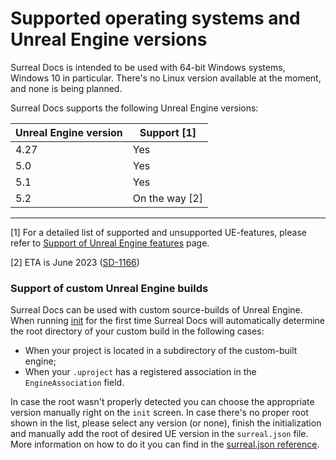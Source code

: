 # Supported operating systems and Unreal Engine versions

Surreal Docs is intended to be used with 64-bit Windows systems, Windows 10 in particular. There's no Linux version available at the moment, and none is being planned.

Surreal Docs supports the following Unreal Engine versions:

| Unreal Engine version | Support [1]    |
|-----------------------|----------------|
| 4.27                  | Yes            |
| 5.0                   | Yes            |
| 5.1                   | Yes            |
| 5.2                   | On the way [2] |

***

[1] For a detailed list of supported and unsupported UE-features, please refer
to [Support of Unreal Engine features](docs/ue-features-support) page.

[2] ETA is June 2023 ([SD-1166](https://issues.internal.medelfor.com/youtrack/issue/SD-1166/Support-of-5.2-UE "SD-1166"))

### Support of custom Unreal Engine builds

Surreal Docs can be used with custom source-builds of Unreal Engine. When running [init](docs/cli/init "init command") for the first time Surreal Docs will automatically determine the root directory of your custom build in the following cases:
- When your project is located in a subdirectory of the custom-built engine;
- When your `.uproject` has a registered association in the `EngineAssociation` field.

In case the root wasn't properly detected you can choose the appropriate version manually right on the `init` screen. In case there's no proper root shown in the list, please select any version (or none), finish the initialization and manually add the root of desired UE version in the `surreal.json` file. More information on how to do it you can find in the [surreal.json reference](docs/surreal-json "surreal.json reference").
